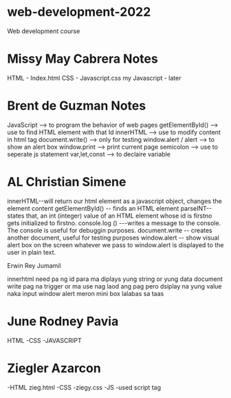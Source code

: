 # web-development-2022

Web development course

# Missy May Cabrera Notes
HTML - Index.html
CSS - Javascript.css
my Javascript - later

# Brent de Guzman Notes

JavaScript --> to program the behavior of web pages
getElementById() --> use to find HTML element with that Id
innerHTML --> use to modify content in html tag
document.write() --> only for testing
window.alert / alert --> to show an alert box
window.print --> print current page
semicolon --> use to seperate js statement
var,let,const --> to declaire variable


 # AL Christian Simene 
 innerHTML--will return our html element as a javascript object, changes the element content
 getElementById() -- finds an HTML element
 parseINT-- states that, an int (integer) value of an HTML element whose id is firstno gets initialized to firstno. 
 console.log () ---writes a message to the console. The  console is useful for debuggin purposes.
 document.write -- creates another document, useful for testing purposes
 window.alert -- show visual alert box on the screen whatever we pass to window.alert is displayed to the user in plain text.




Erwin Rey Jumamil

innerhtml need pa ng id para ma diplays yung string or yung data
document write pag na trigger or ma use nag laod ang pag pero dsiplay na yung value naka input
window alert meron mini box lalabas sa taas
# June Rodney Pavia
HTML
-CSS
-JAVASCRIPT
# Ziegler Azarcon
-HTML zieg.html
-CSS -ziegy.css
-JS -used script tag

